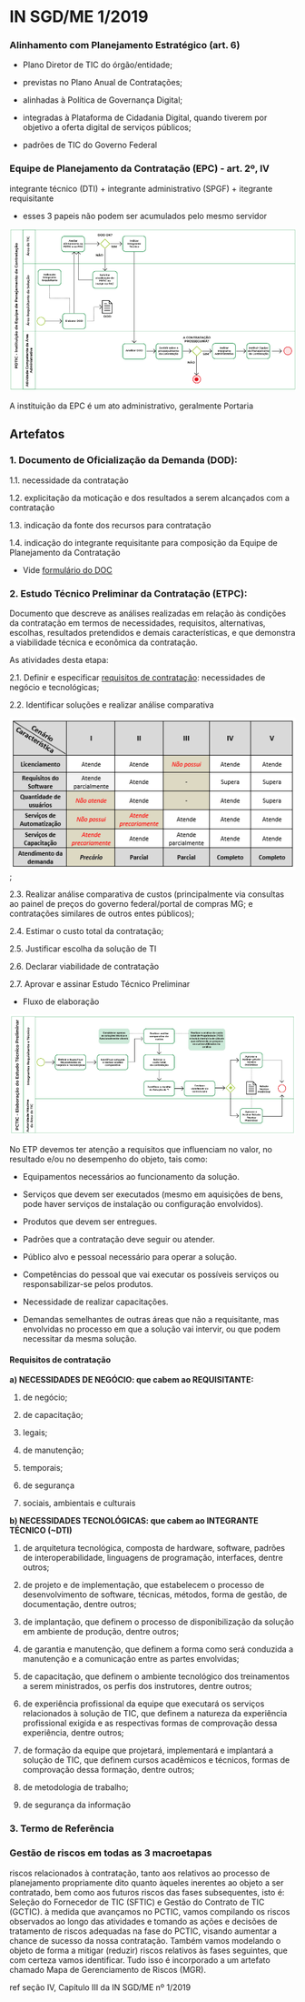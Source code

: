 # IN SGD/ME 1/2019

### Alinhamento com Planejamento Estratégico (art. 6)

- Plano Diretor de TIC do órgão/entidade;

- previstas no Plano Anual de Contratações;

- alinhadas à Política de Governança Digital;

- integradas à Plataforma de Cidadania Digital, quando tiverem por objetivo a oferta digital de serviços públicos;

- padrões de TIC do Governo Federal


### Equipe de Planejamento da Contratação (EPC) - art. 2º, IV

integrante técnico (DTI) + integrante administrativo (SPGF) + itegrante requisitante

- esses 3 papeis não podem ser acumulados pelo mesmo servidor

![](static/instituicao-equipe-planejamento-fluxo.png)

A instituição da EPC é um ato administrativo, geralmente Portaria


## Artefatos

### 1. Documento de Oficialização da Demanda (DOD): 

1.1. necessidade da contratação

1.2. explicitação da moticação e dos resultados a serem alcançados com a contratação 

1.3. indicação da fonte dos recursos para contratação

1.4. indicação do integrante requisitante para composição da Equipe de Planejamento da Contratação

* Vide [formulário do DOC](https://github.com/dados-mg/projeto-contrato/blob/main/materiais-guias-referencia/1-artefatos-2019-documento-de-oficializacao-da-demanda-v1-0.odt) 


### 2. Estudo Técnico Preliminar da Contratação (ETPC): ###

Documento que descreve as análises realizadas em relação às condições da contratação em termos de necessidades, requisitos, alternativas, escolhas, resultados pretendidos e demais características, e que demonstra a viabilidade técnica e econômica da contratação.

As atividades desta etapa:

2.1. Definir e especificar [requisitos de contratação](https://github.com/dados-mg/projeto-contrato/blob/main/materiais-guias-referencia/IN-1-2019.md#requisitos-de-contrata%C3%A7%C3%A3o): necessidades de negócio e tecnológicas;

2.2. Identificar soluções e realizar análise comparativa 

![](static/matriz-requisitos-propostas.png);

2.3. Realizar análise comparativa de custos (principalmente via consultas ao painel de preços do governo federal/portal de compras MG; e contratações similares de outros entes públicos);

2.4. Estimar o custo total da contratação;

2.5. Justificar escolha da solução de TI

2.6. Declarar viabilidade de contratação

2.7. Aprovar e assinar Estudo Técnico Preliminar

* Fluxo de elaboração

![](static/estudo-tecnico-preliminar-fluxo.png)

No ETP devemos ter atenção a requisitos que influenciam no valor, no resultado e/ou no desempenho do objeto, tais como:

- Equipamentos necessários ao funcionamento da solução.     

- Serviços que devem ser executados (mesmo em aquisições de bens, pode haver serviços de instalação ou configuração envolvidos).     

- Produtos que devem ser entregues.       

- Padrões que a contratação deve seguir ou atender.     

- Público alvo e pessoal necessário para operar a solução.     

- Competências do pessoal que vai executar os possíveis serviços ou responsabilizar-se pelos produtos.       

- Necessidade de realizar capacitações.       

- Demandas semelhantes de outras áreas que não a requisitante, mas envolvidas no processo em que a solução vai intervir, ou que podem necessitar da mesma solução.

#### Requisitos de contratação

__a) NECESSIDADES DE NEGÓCIO: que cabem ao REQUISITANTE:__

1. de negócio;

2. de capacitação;

3. legais;

4. de manutenção;

5. temporais;

6. de segurança

7. sociais, ambientais e culturais

__b) NECESSIDADES TECNOLÓGICAS: que cabem ao INTEGRANTE TÉCNICO (~DTI)__

1. de arquitetura tecnológica, composta de hardware, software, padrões de interoperabilidade, linguagens de programação, interfaces, dentre outros;

2. de projeto e de implementação, que estabelecem o processo de desenvolvimento de software, técnicas, métodos, forma de gestão, de documentação, dentre outros;

3. de implantação, que definem o processo de disponibilização da solução em ambiente de produção, dentre outros;

4. de garantia e manutenção, que definem a forma como será conduzida a manutenção e a comunicação entre as partes envolvidas;

5. de capacitação, que definem o ambiente tecnológico dos treinamentos a serem ministrados, os perfis dos instrutores, dentre outros;

6. de experiência profissional da equipe que executará os serviços relacionados à solução de TIC, que definem a natureza da experiência profissional exigida e as respectivas formas de comprovação dessa experiência, dentre outros;

7. de formação da equipe que projetará, implementará e implantará a solução de TIC, que definem cursos acadêmicos e técnicos, formas de comprovação dessa formação, dentre outros;

8. de metodologia de trabalho;

9. de segurança da informação

### 3. Termo de Referência

### Gestão de riscos em todas as 3 macroetapas

riscos relacionados à contratação, tanto aos relativos ao processo de planejamento propriamente dito quanto àqueles inerentes ao objeto a ser contratado, bem como aos futuros riscos das fases subsequentes, isto é: Seleção do Fornecedor de TIC (SFTIC) e Gestão do Contrato de TIC (GCTIC). 
à medida que avançamos no PCTIC, vamos compilando os riscos observados ao longo das atividades e tomando as ações e decisões de tratamento de riscos adequadas na fase do PCTIC, visando aumentar a chance de sucesso da nossa contratação. Também vamos modelando o objeto de forma a mitigar (reduzir) riscos relativos às fases seguintes, que com certeza vamos identificar. Tudo isso é incorporado a um artefato chamado Mapa de Gerenciamento de Riscos (MGR).

ref seção IV, Capítulo III da IN SGD/ME nº 1/2019

